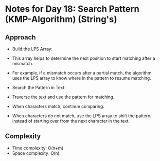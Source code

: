 # Notes for Day 18: Search Pattern (KMP-Algorithm) (String's)

## Approach

- Build the LPS Array:
- This array helps to determine the next position to start matching after a mismatch.
- For example, if a mismatch occurs after a partial match, the algorithm uses the LPS array to know where in the pattern to resume matching.

- Search the Pattern in Text:
- Traverse the text and use the pattern for matching.
- When characters match, continue comparing.
- When characters do not match, use the LPS array to shift the pattern, instead of starting over from the next character in the text.

## Complexity

- Time complexity: O(n+m)
- Space complexity: O(n)
